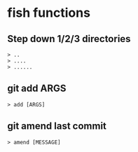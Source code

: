 # fish functions

## Step down 1/2/3 directories
```
> ..
> ....
> ......
```

## git add ARGS
```
> add [ARGS]
```

## git amend last commit
```
> amend [MESSAGE]
```
